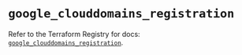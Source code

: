 # `google_clouddomains_registration`

Refer to the Terraform Registry for docs: [`google_clouddomains_registration`](https://registry.terraform.io/providers/hashicorp/google/6.21.0/docs/resources/clouddomains_registration).
